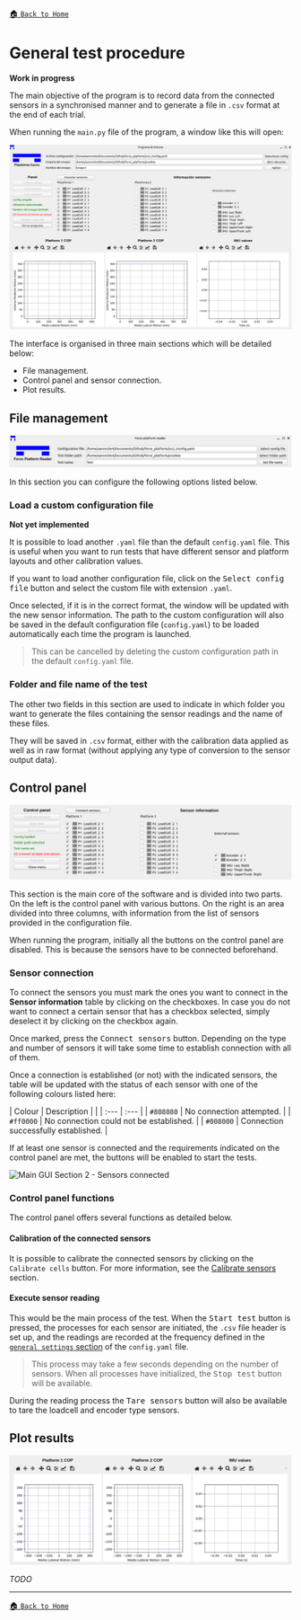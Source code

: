 [:house: `Back to Home`](../home.md)

# General test procedure
**Work in progress**

The main objective of the program is to record data from the connected sensors in a synchronised manner and to generate a file in `.csv` format at the end of each trial.

When running the `main.py` file of the program, a window like this will open:

![Main GUI](../../images/docs_images/main_gui.png)

The interface is organised in three main sections which will be detailed below:
- File management.
- Control panel and sensor connection.
- Plot results.

## File management

![Main GUI Section 1](../../images/docs_images/main_gui_section1.png)

In this section you can configure the following options listed below.

### Load a custom configuration file
**Not yet implemented**

It is possible to load another `.yaml` file than the default `config.yaml` file. This is useful when you want to run tests that have different sensor and platform layouts and other calibration values.

If you want to load another configuration file, click on the <kbd>Select config file</kbd> button and select the custom file with extension `.yaml`.

Once selected, if it is in the correct format, the window will be updated with the new sensor information. The path to the custom configuration will also be saved in the default configuration file (`config.yaml`) to be loaded automatically each time the program is launched.

> This can be cancelled by deleting the custom configuration path in the default `config.yaml` file.

### Folder and file name of the test

The other two fields in this section are used to indicate in which folder you want to generate the files containing the sensor readings and the name of these files.

They will be saved in `.csv` format, either with the calibration data applied as well as in raw format (without applying any type of conversion to the sensor output data).

## Control panel

![Main GUI Section 2](../../images/docs_images/main_gui_section2.png)

This section is the main core of the software and is divided into two parts. On the left is the control panel with various buttons. On the right is an area divided into three columns, with information from the list of sensors provided in the configuration file.

When running the program, initially all the buttons on the control panel are disabled. This is because the sensors have to be connected beforehand.

### Sensor connection

To connect the sensors you must mark the ones you want to connect in the **Sensor information** table by clicking on the checkboxes. In case you do not want to connect a certain sensor that has a checkbox selected, simply deselect it by clicking on the checkbox again.

Once marked, press the <kbd>Connect sensors</kbd> button. Depending on the type and number of sensors it will take some time to establish connection with all of them.

Once a connection is established (or not) with the indicated sensors, the table will be updated with the status of each sensor with one of the following colours listed here:

| Colour | Description | |
| :--- | :--- |
| `#808080` | No connection attempted. |
| `#ff0000` | No connection could not be established. |
| `#008000` | Connection successfully established. |

If at least one sensor is connected and the requirements indicated on the control panel are met, the buttons will be enabled to start the tests.

![Main GUI Section 2 - Sensors connected](../../images/docs_images/main_gui_section2_connected.png)

### Control panel functions

The control panel offers several functions as detailed below.

#### Calibration of the connected sensors

It is possible to calibrate the connected sensors by clicking on the `Calibrate cells` button. For more information, see the [Calibrate sensors](calibration_test.md) section.

#### Execute sensor reading

This would be the main process of the test. When the <kbd>Start test</kbd> button is pressed, the processes for each sensor are initiated, the `.csv` file header is set up, and the readings are recorded at the frequency defined in the [`general settings` section](../setup/config_file.md#general-settings) of the `config.yaml` file.

> This process may take a few seconds depending on the number of sensors. When all processes have initialized, the <kbd>Stop test</kbd> button will be available.

During the reading process the <kbd>Tare sensors</kbd> button will also be available to tare the loadcell and encoder type sensors.

## Plot results

![Main GUI Section 3](../../images/docs_images/main_gui_section3.png)

*TODO*

---

[:house: `Back to Home`](../home.md)
